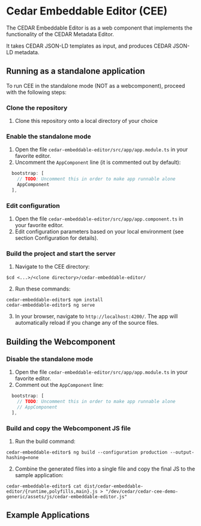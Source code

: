 # Cedar Embeddable Editor (CEE)

The CEDAR Embeddable Editor is as a web component that implements the functionality of the CEDAR Metadata Editor.

It takes CEDAR JSON-LD templates as input, and produces CEDAR JSON-LD metadata.

## Running as a standalone application

To run CEE in the standalone mode (NOT as a webcomponent), proceed with the following steps:

### Clone the repository

1. Clone this repository onto a local directory of your choice

### Enable the standalone mode

1. Open the file ```cedar-embeddable-editor/src/app/app.module.ts``` in your favorite editor.
2. Uncomment the ```AppComponent``` line (it is commented out by default):
```typescript
  bootstrap: [
    // TODO: Uncomment this in order to make app runnable alone
    AppComponent
  ],
```
### Edit configuration

1. Open the file ```cedar-embeddable-editor/src/app/app.component.ts``` in your favorite editor.
2. Edit configuration parameters based on your local environment (see section Configuration for details).

### Build the project and start the server

1. Navigate to the CEE directory:
```shell
$cd <...>/<clone directory>/cedar-embeddable-editor/
```
2. Run these commands:
```shell
cedar-embeddable-editor$ npm install
cedar-embeddable-editor$ ng serve
```
3. In your browser, navigate to `http://localhost:4200/`. The app will automatically reload if you change any of the source files.

## Building the Webcomponent

### Disable the standalone mode

1. Open the file ```cedar-embeddable-editor/src/app/app.module.ts``` in your favorite editor.
2. Comment out the ```AppComponent``` line:
```typescript
  bootstrap: [
    // TODO: Uncomment this in order to make app runnable alone
    // AppComponent
  ],
```
### Build and copy the Webcomponent JS file

1. Run the build command:
```shell
cedar-embeddable-editor$ ng build --configuration production --output-hashing=none
```
2. Combine the generated files into a single file and copy the final JS to the sample application:
```shell
cedar-embeddable-editor$ cat dist/cedar-embeddable-editor/{runtime,polyfills,main}.js > "/dev/cedar/cedar-cee-demo-generic/assets/js/cedar-embeddable-editor.js"
```

## Example Applications




